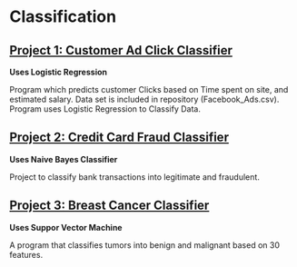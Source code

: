 # Classification
## [Project 1: Customer Ad Click Classifier](https://github.com/alidaoui/Customer-Clicks-Classifier)
**Uses Logistic Regression**

Program which predicts customer Clicks based on Time spent on site, and estimated salary. Data set is included in repository (Facebook_Ads.csv). Program uses Logistic Regression to Classify Data.

## [Project 2: Credit Card Fraud Classifier](https://github.com/alidaoui/Credit-Card-Fraud-Classifier)
**Uses Naive Bayes Classifier**

Project to classify bank transactions into legitimate and fraudulent.

## [Project 3: Breast Cancer Classifier](https://github.com/alidaoui/Breast-Cancer-Classifier)
**Uses Suppor Vector Machine**

A program that classifies tumors into benign and malignant based on 30 features.
